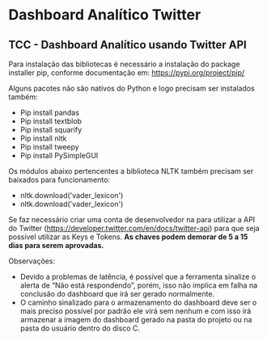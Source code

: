 # Dashboard Analítico Twitter
## TCC - Dashboard Analítico usando Twitter API

Para instalação das bibliotecas é necessário a instalação do package installer pip, conforme documentação em: https://pypi.org/project/pip/

Alguns pacotes não são nativos do Python e logo precisam ser instalados também:
* Pip install pandas
* Pip install textblob
* Pip install squarify
* Pip install nltk
* Pip install tweepy
* Pip install PySimpleGUI

Os módulos abaixo pertencentes a biblioteca NLTK também precisam ser baixados para funcionamento:
* nltk.download('vader_lexicon')
* nltk.download('vader_lexicon')
 
Se faz necessário criar uma conta de desenvolvedor na para utilizar a API do Twitter (https://developer.twitter.com/en/docs/twitter-api) para que seja possível utilizar as Keys e Tokens. <b>As chaves podem demorar de 5 a 15 dias para serem aprovadas.</b>

 
Observações:
* Devido a problemas de latência, é possível que a ferramenta sinalize o alerta de “Não está respondendo”, porém, isso não implica em falha na conclusão do dashboard que irá ser gerado normalmente.
* O caminho sinalizado para o armazenamento do dashboard deve ser o mais preciso possível por padrão ele virá sem nenhum e com isso irá armazenar a imagem do dashboard gerado na pasta do projeto ou  na pasta do usuário dentro do disco C.
 
 
